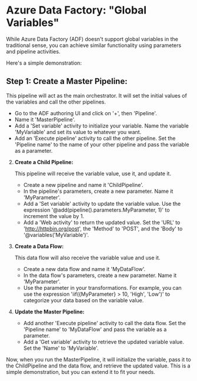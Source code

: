 # Azure Data Factory: "Global Variables"

While Azure Data Factory (ADF) doesn't support global variables in the traditional sense, you can achieve similar functionality using parameters and pipeline activities.

Here's a simple demonstration:  
   
## Step 1: Create a Master Pipeline:  
  
   This pipeline will act as the main orchestrator. It will set the initial values of the variables and call the other pipelines.  
  
   - Go to the ADF authoring UI and click on '+', then 'Pipeline'.  
   - Name it 'MasterPipeline'.  
   - Add a 'Set variable' activity to initialize your variable. Name the variable 'MyVariable' and set its value to whatever you want.  
   - Add an 'Execute pipeline' activity to call the other pipeline. Set the 'Pipeline name' to the name of your other pipeline and pass the variable as a parameter.  
   
2. **Create a Child Pipeline:**  
  
   This pipeline will receive the variable value, use it, and update it.  
  
   - Create a new pipeline and name it 'ChildPipeline'.  
   - In the pipeline's parameters, create a new parameter. Name it 'MyParameter'.  
   - Add a 'Set variable' activity to update the variable value. Use the expression '@add(pipeline().parameters.MyParameter, 1)' to increment the value by 1.  
   - Add a 'Web activity' to return the updated value. Set the 'URL' to 'http://httpbin.org/post', the 'Method' to 'POST', and the 'Body' to '@variables('MyVariable')'.  
   
3. **Create a Data Flow:**  
  
   This data flow will also receive the variable value and use it.  
  
   - Create a new data flow and name it 'MyDataFlow'.  
   - In the data flow's parameters, create a new parameter. Name it 'MyParameter'.  
   - Use the parameter in your transformations. For example, you can use the expression 'iif({MyParameter} > 10, 'High', 'Low')' to categorize your data based on the variable value.  
   
4. **Update the Master Pipeline:**  
  
   - Add another 'Execute pipeline' activity to call the data flow. Set the 'Pipeline name' to 'MyDataFlow' and pass the variable as a parameter.  
   - Add a 'Get variable' activity to retrieve the updated variable value. Set the 'Name' to 'MyVariable'.  
   
Now, when you run the MasterPipeline, it will initialize the variable, pass it to the ChildPipeline and the data flow, and retrieve the updated value. This is a simple demonstration, but you can extend it to fit your needs.
